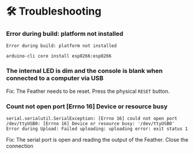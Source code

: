 # :hammer_and_wrench: Troubleshooting

### Error during build: platform not installed

```shell
Error during build: platform not installed
```

```shell title="Fix"
arduino-cli core install esp8266:esp8266
```

### The internal LED is dim and the console is blank when connected to a computer via USB

Fix: The Feather needs to be reset. Press the physical `RESET` button.

### Count not open port [Errno 16] Device or resource busy

```shell
serial.serialutil.SerialException: [Errno 16] could not open port /dev/ttyUSB0: [Errno 16] Device or resource busy: '/dev/ttyUSB0'
Error during Upload: Failed uploading: uploading error: exit status 1
```

Fix: The serial port is open and reading the output of the Feather. Close the connection

